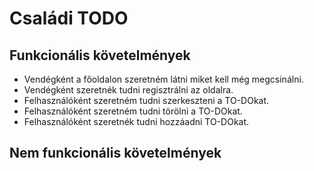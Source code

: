 # Családi TODO

## Funkcionális követelmények
- Vendégként a főoldalon szeretném látni miket kell még megcsinálni.
- Vendégként szeretnék tudni regisztrálni az oldalra.
- Felhasználóként szeretném tudni szerkeszteni a TO-DOkat.
- Felhasználóként szeretném tudni törölni a TO-DOkat.
- Felhasználóként szeretnék tudni hozzáadni TO-DOkat.

## Nem funkcionális követelmények
